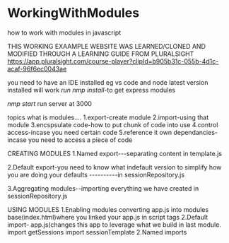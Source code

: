 # WorkingWithModules
how to work with modules in javascript

THIS WORKING EXAAMPLE WEBSITE WAS LEARNED/CLONED AND MODIFIED THROUGH A LEARNING GUIDE FROM PLURALSIGHT
https://app.pluralsight.com/course-player?clipId=b905b31c-055b-4d1c-acaf-96f6ec0043ae

you need to have an IDE installed eg vs code and node latest version installed will work
*run nmp install*-to get express modules

*nmp start* run server at 3000


topics
what is modules....
1.export-create module
2.import-using that module
3.encspsulate code-how to put chunk of code into use
4.control access-incase you need certain code
5.reference it own dependancies-incase you need to access a piece of code

CREATING MODULES
1.Named export---separating content in template.js

2.Default export-you need to know what indefault version to simplify how you are doing your defaults
----------in sessionRepository.js

3.Aggregating modules--importing everything we have created in sessionRepository.js


USING MODULES
1.Enabling modules
converting app.js into modules base(index.html)where you linked your app.js in script tags
2.Default import-
app.js(changes this app to leverage what we build in last module.
import getSessions
import sessionTemplate
2.Named imports

